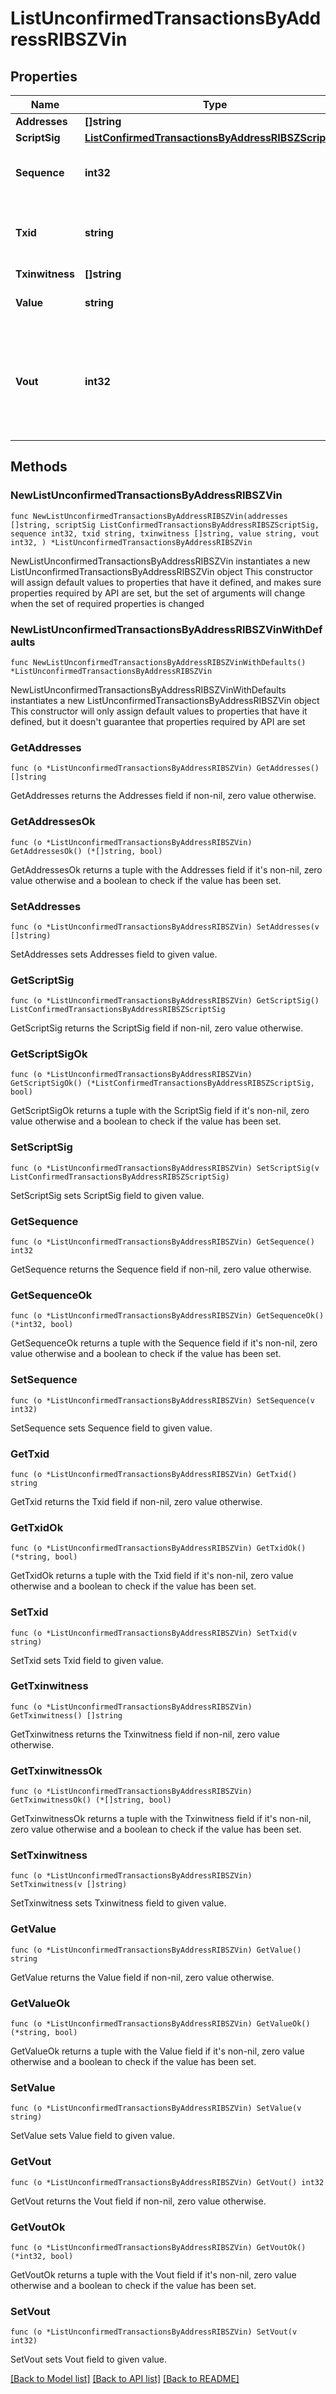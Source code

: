 # ListUnconfirmedTransactionsByAddressRIBSZVin

## Properties

Name | Type | Description | Notes
------------ | ------------- | ------------- | -------------
**Addresses** | **[]string** |  | 
**ScriptSig** | [**ListConfirmedTransactionsByAddressRIBSZScriptSig**](ListConfirmedTransactionsByAddressRIBSZScriptSig.md) |  | 
**Sequence** | **int32** | Represents the script sequence number. | 
**Txid** | **string** | Represents the reference transaction identifier. | 
**Txinwitness** | **[]string** |  | 
**Value** | **string** | Defines the specific amount. | 
**Vout** | **int32** | It refers to the index of the output address of this transaction. The index starts from 0. | 

## Methods

### NewListUnconfirmedTransactionsByAddressRIBSZVin

`func NewListUnconfirmedTransactionsByAddressRIBSZVin(addresses []string, scriptSig ListConfirmedTransactionsByAddressRIBSZScriptSig, sequence int32, txid string, txinwitness []string, value string, vout int32, ) *ListUnconfirmedTransactionsByAddressRIBSZVin`

NewListUnconfirmedTransactionsByAddressRIBSZVin instantiates a new ListUnconfirmedTransactionsByAddressRIBSZVin object
This constructor will assign default values to properties that have it defined,
and makes sure properties required by API are set, but the set of arguments
will change when the set of required properties is changed

### NewListUnconfirmedTransactionsByAddressRIBSZVinWithDefaults

`func NewListUnconfirmedTransactionsByAddressRIBSZVinWithDefaults() *ListUnconfirmedTransactionsByAddressRIBSZVin`

NewListUnconfirmedTransactionsByAddressRIBSZVinWithDefaults instantiates a new ListUnconfirmedTransactionsByAddressRIBSZVin object
This constructor will only assign default values to properties that have it defined,
but it doesn't guarantee that properties required by API are set

### GetAddresses

`func (o *ListUnconfirmedTransactionsByAddressRIBSZVin) GetAddresses() []string`

GetAddresses returns the Addresses field if non-nil, zero value otherwise.

### GetAddressesOk

`func (o *ListUnconfirmedTransactionsByAddressRIBSZVin) GetAddressesOk() (*[]string, bool)`

GetAddressesOk returns a tuple with the Addresses field if it's non-nil, zero value otherwise
and a boolean to check if the value has been set.

### SetAddresses

`func (o *ListUnconfirmedTransactionsByAddressRIBSZVin) SetAddresses(v []string)`

SetAddresses sets Addresses field to given value.


### GetScriptSig

`func (o *ListUnconfirmedTransactionsByAddressRIBSZVin) GetScriptSig() ListConfirmedTransactionsByAddressRIBSZScriptSig`

GetScriptSig returns the ScriptSig field if non-nil, zero value otherwise.

### GetScriptSigOk

`func (o *ListUnconfirmedTransactionsByAddressRIBSZVin) GetScriptSigOk() (*ListConfirmedTransactionsByAddressRIBSZScriptSig, bool)`

GetScriptSigOk returns a tuple with the ScriptSig field if it's non-nil, zero value otherwise
and a boolean to check if the value has been set.

### SetScriptSig

`func (o *ListUnconfirmedTransactionsByAddressRIBSZVin) SetScriptSig(v ListConfirmedTransactionsByAddressRIBSZScriptSig)`

SetScriptSig sets ScriptSig field to given value.


### GetSequence

`func (o *ListUnconfirmedTransactionsByAddressRIBSZVin) GetSequence() int32`

GetSequence returns the Sequence field if non-nil, zero value otherwise.

### GetSequenceOk

`func (o *ListUnconfirmedTransactionsByAddressRIBSZVin) GetSequenceOk() (*int32, bool)`

GetSequenceOk returns a tuple with the Sequence field if it's non-nil, zero value otherwise
and a boolean to check if the value has been set.

### SetSequence

`func (o *ListUnconfirmedTransactionsByAddressRIBSZVin) SetSequence(v int32)`

SetSequence sets Sequence field to given value.


### GetTxid

`func (o *ListUnconfirmedTransactionsByAddressRIBSZVin) GetTxid() string`

GetTxid returns the Txid field if non-nil, zero value otherwise.

### GetTxidOk

`func (o *ListUnconfirmedTransactionsByAddressRIBSZVin) GetTxidOk() (*string, bool)`

GetTxidOk returns a tuple with the Txid field if it's non-nil, zero value otherwise
and a boolean to check if the value has been set.

### SetTxid

`func (o *ListUnconfirmedTransactionsByAddressRIBSZVin) SetTxid(v string)`

SetTxid sets Txid field to given value.


### GetTxinwitness

`func (o *ListUnconfirmedTransactionsByAddressRIBSZVin) GetTxinwitness() []string`

GetTxinwitness returns the Txinwitness field if non-nil, zero value otherwise.

### GetTxinwitnessOk

`func (o *ListUnconfirmedTransactionsByAddressRIBSZVin) GetTxinwitnessOk() (*[]string, bool)`

GetTxinwitnessOk returns a tuple with the Txinwitness field if it's non-nil, zero value otherwise
and a boolean to check if the value has been set.

### SetTxinwitness

`func (o *ListUnconfirmedTransactionsByAddressRIBSZVin) SetTxinwitness(v []string)`

SetTxinwitness sets Txinwitness field to given value.


### GetValue

`func (o *ListUnconfirmedTransactionsByAddressRIBSZVin) GetValue() string`

GetValue returns the Value field if non-nil, zero value otherwise.

### GetValueOk

`func (o *ListUnconfirmedTransactionsByAddressRIBSZVin) GetValueOk() (*string, bool)`

GetValueOk returns a tuple with the Value field if it's non-nil, zero value otherwise
and a boolean to check if the value has been set.

### SetValue

`func (o *ListUnconfirmedTransactionsByAddressRIBSZVin) SetValue(v string)`

SetValue sets Value field to given value.


### GetVout

`func (o *ListUnconfirmedTransactionsByAddressRIBSZVin) GetVout() int32`

GetVout returns the Vout field if non-nil, zero value otherwise.

### GetVoutOk

`func (o *ListUnconfirmedTransactionsByAddressRIBSZVin) GetVoutOk() (*int32, bool)`

GetVoutOk returns a tuple with the Vout field if it's non-nil, zero value otherwise
and a boolean to check if the value has been set.

### SetVout

`func (o *ListUnconfirmedTransactionsByAddressRIBSZVin) SetVout(v int32)`

SetVout sets Vout field to given value.



[[Back to Model list]](../README.md#documentation-for-models) [[Back to API list]](../README.md#documentation-for-api-endpoints) [[Back to README]](../README.md)


